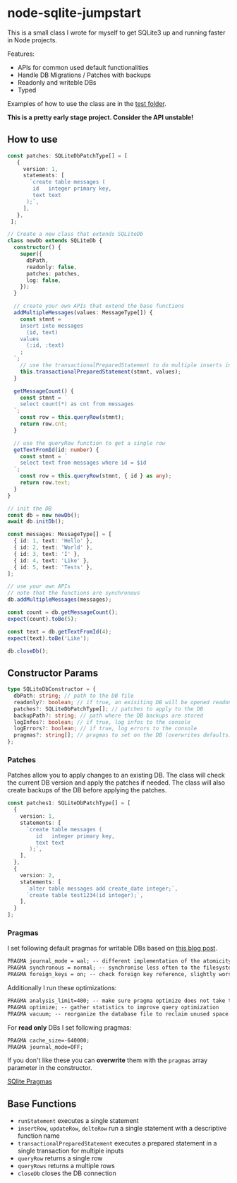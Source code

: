 # node-sqlite-jumpstart

This is a small class I wrote for myself to get SQLite3 up and running faster in Node projects.

Features:

- APIs for common used default functionalities 
- Handle DB Migrations / Patches with backups
- Readonly and writeble DBs
- Typed

Examples of how to use the class are in the [test folder](https://github.com/phartenfeller/node-sqlite-jumpstart/tree/main/test).

**This is a pretty early stage project. Consider the API unstable!**

## How to use

```ts
const patches: SQLiteDbPatchType[] = [
   {
     version: 1,
     statements: [
       `create table messages (
        id   integer primary key,
        text text
      );`,
     ],
   },
 ];

// Create a new class that extends SQLiteDb
class newDb extends SQLiteDb {
  constructor() {
    super({
      dbPath,
      readonly: false,
      patches: patches,
      log: false,
    });
  }

  // create your own APIs that extend the base functions
  addMultipleMessages(values: MessageType[]) {
    const stmnt = `
    insert into messages
      (id, text)
    values
      (:id, :text)
    ;
  `;
    // use the transactionalPreparedStatement to do multiple inserts in one transaction
    this.transactionalPreparedStatement(stmnt, values);
  }

  getMessageCount() {
    const stmnt = `
    select count(*) as cnt from messages
  `;
    const row = this.queryRow(stmnt);
    return row.cnt;
  }

  // use the queryRow function to get a single row
  getTextFromId(id: number) {
    const stmnt = `
    select text from messages where id = $id
  `;
    const row = this.queryRow(stmnt, { id } as any);
    return row.text;
  }
}

// init the DB
const db = new newDb();
await db.initDb();

const messages: MessageType[] = [
  { id: 1, text: 'Hello' },
  { id: 2, text: 'World' },
  { id: 3, text: 'I' },
  { id: 4, text: 'Like' },
  { id: 5, text: 'Tests' },
];

// use your own APIs
// note that the functions are synchronous
db.addMultipleMessages(messages);

const count = db.getMessageCount();
expect(count).toBe(5);

const text = db.getTextFromId(4);
expect(text).toBe('Like');

db.closeDb();
```

## Constructor Params

```ts
type SQLiteDbConstructor = {
  dbPath: string; // path to the DB file
  readonly?: boolean; // if true, an exisiting DB will be opened readonly
  patches?: SQLiteDbPatchType[]; // patches to apply to the DB
  backupPath?: string; // path where the DB backups are stored
  logInfos?: boolean; // if true, log infos to the console
  logErrors?: boolean; // if true, log errors to the console
  pragmas?: string[]; // pragmas to set on the DB (overwrites defaults)
};
```

### Patches

Patches allow you to apply changes to an existing DB. The class will check the current DB version and apply the patches if needed. The class will also create backups of the DB before applying the patches.

```ts
const patches1: SQLiteDbPatchType[] = [
  {
    version: 1,
    statements: [
      `create table messages (
         id   integer primary key,
         text text
       );`,
    ],
  },
  {
    version: 2,
    statements: [
      `alter table messages add create_date integer;`,
      `create table test1234(id integer);`,
    ],
  }
];
```

### Pragmas

I set following default pragmas for writable DBs based on [this blog post](https://cj.rs/blog/sqlite-pragma-cheatsheet-for-performance-and-consistency/).

```txt
PRAGMA journal_mode = wal; -- different implementation of the atomicity properties
PRAGMA synchronous = normal; -- synchronise less often to the filesystem
PRAGMA foreign_keys = on; -- check foreign key reference, slightly worst performance
```

Additionally I run these optimizations:

```txt
PRAGMA analysis_limit=400; -- make sure pragma optimize does not take too long
PRAGMA optimize; -- gather statistics to improve query optimization
PRAGMA vacuum; -- reorganize the database file to reclaim unused space
```

For **read only** DBs I set following pragmas:

```txt
PRAGMA cache_size=-640000;
PRAGMA journal_mode=OFF;
```

If you don't like these you can **overwrite** them with the `pragmas` array parameter in the constructor.

[SQlite Pragmas](https://www.sqlite.org/pragma.html)

## Base Functions

- `runStatement` executes a single statement
- `insertRow`, `updateRow`, `delteRow` run a single statement with a descriptive function name
- `transactionalPreparedStatement` executes a prepared statement in a single transaction for multiple inputs
- `queryRow` returns a single row
- `queryRows`  returns a multiple rows
- `closeDb` closes the DB connection

